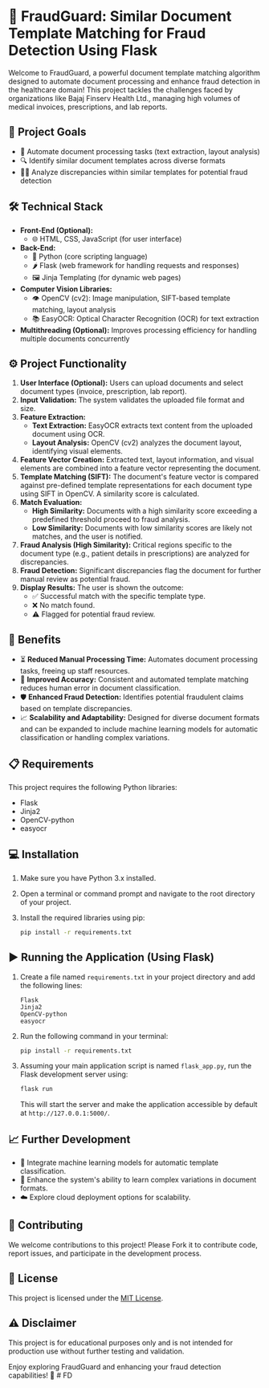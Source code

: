 # 📄 FraudGuard: Similar Document Template Matching for Fraud Detection Using Flask

Welcome to FraudGuard, a powerful document template matching algorithm designed to automate document processing and enhance fraud detection in the healthcare domain! This project tackles the challenges faced by organizations like Bajaj Finserv Health Ltd., managing high volumes of medical invoices, prescriptions, and lab reports.

## 🚀 Project Goals

* 📝 Automate document processing tasks (text extraction, layout analysis)
* 🔍 Identify similar document templates across diverse formats
* 🕵️‍♂️ Analyze discrepancies within similar templates for potential fraud detection

## 🛠 Technical Stack

* **Front-End (Optional):**
    * 🌐 HTML, CSS, JavaScript (for user interface)
* **Back-End:**
    * 🐍 Python (core scripting language)
    * 🌶 Flask (web framework for handling requests and responses)
    * 🖼 Jinja Templating (for dynamic web pages)
* **Computer Vision Libraries:**
    * 👁 OpenCV (cv2): Image manipulation, SIFT-based template matching, layout analysis
    * 📚 EasyOCR: Optical Character Recognition (OCR) for text extraction
* **Multithreading (Optional):** Improves processing efficiency for handling multiple documents concurrently

## ⚙️ Project Functionality

1. **User Interface (Optional):** Users can upload documents and select document types (invoice, prescription, lab report).
2. **Input Validation:** The system validates the uploaded file format and size.
3. **Feature Extraction:**
    * **Text Extraction:** EasyOCR extracts text content from the uploaded document using OCR.
    * **Layout Analysis:** OpenCV (cv2) analyzes the document layout, identifying visual elements.
4. **Feature Vector Creation:** Extracted text, layout information, and visual elements are combined into a feature vector representing the document.
5. **Template Matching (SIFT):** The document's feature vector is compared against pre-defined template representations for each document type using SIFT in OpenCV. A similarity score is calculated.
6. **Match Evaluation:**
    * **High Similarity:** Documents with a high similarity score exceeding a predefined threshold proceed to fraud analysis.
    * **Low Similarity:** Documents with low similarity scores are likely not matches, and the user is notified.
7. **Fraud Analysis (High Similarity):** Critical regions specific to the document type (e.g., patient details in prescriptions) are analyzed for discrepancies.
8. **Fraud Detection:** Significant discrepancies flag the document for further manual review as potential fraud.
9. **Display Results:** The user is shown the outcome:
    * ✅ Successful match with the specific template type.
    * ❌ No match found.
    * ⚠️ Flagged for potential fraud review.

## 🌟 Benefits

* ⏳ **Reduced Manual Processing Time:** Automates document processing tasks, freeing up staff resources.
* 🎯 **Improved Accuracy:** Consistent and automated template matching reduces human error in document classification.
* 🛡 **Enhanced Fraud Detection:** Identifies potential fraudulent claims based on template discrepancies.
* 📈 **Scalability and Adaptability:** Designed for diverse document formats and can be expanded to include machine learning models for automatic classification or handling complex variations.

## 📋 Requirements

This project requires the following Python libraries:

* Flask
* Jinja2
* OpenCV-python
* easyocr

## 💻 Installation

1. Make sure you have Python 3.x installed.
2. Open a terminal or command prompt and navigate to the root directory of your project.
3. Install the required libraries using pip:

   ```bash
   pip install -r requirements.txt
   ```

## ▶️ Running the Application (Using Flask)

1. Create a file named `requirements.txt` in your project directory and add the following lines:

   ```
   Flask
   Jinja2
   OpenCV-python
   easyocr
   ```

2. Run the following command in your terminal:

   ```bash
   pip install -r requirements.txt
   ```

3. Assuming your main application script is named `flask_app.py`, run the Flask development server using:

   ```bash
   flask run
   ```

   This will start the server and make the application accessible by default at `http://127.0.0.1:5000/`.

## 📈 Further Development

* 🤖 Integrate machine learning models for automatic template classification.
* 🧩 Enhance the system's ability to learn complex variations in document formats.
* ☁️ Explore cloud deployment options for scalability.

## 🤝 Contributing

We welcome contributions to this project! Please Fork it to contribute code, report issues, and participate in the development process.

## 📜 License

This project is licensed under the [MIT License](https://opensource.org/licenses/MIT).

## ⚠️ Disclaimer

This project is for educational purposes only and is not intended for production use without further testing and validation.

Enjoy exploring FraudGuard and enhancing your fraud detection capabilities! 🚀
#   F D  
 